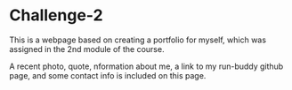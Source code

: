# Challenge-2

This is a webpage based on creating a portfolio for myself, which was assigned in the 2nd module of the course.

A recent photo, quote, nformation about me, a link to my run-buddy github page, and some contact info is included on this page.